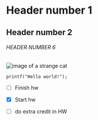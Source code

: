 # Header number 1

## Header number 2

###### HEADER NUMBER 6

![image of a strange cat](https://octodex.github.com/images/yaktocat.png)


``` printf("Hello world!"); ```

- [ ] Finish hw
- [x] Start hw
- [ ] do extra credit in HW





